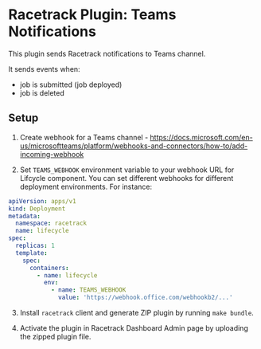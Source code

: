 # Racetrack Plugin: Teams Notifications

This plugin sends Racetrack notifications to Teams channel.

It sends events when:
- job is submitted (job deployed)
- job is deleted

## Setup
1. Create webhook for a Teams channel - 
  https://docs.microsoft.com/en-us/microsoftteams/platform/webhooks-and-connectors/how-to/add-incoming-webhook

2. Set `TEAMS_WEBHOOK` environment variable to your webhook URL for Lifcycle component.
  You can set different webhooks for different deployment environments.
  For instance:
  ```yaml
  apiVersion: apps/v1
  kind: Deployment
  metadata:
    namespace: racetrack
    name: lifecycle
  spec:
    replicas: 1
    template:
      spec:
        containers:
          - name: lifecycle
            env:
              - name: TEAMS_WEBHOOK
                value: 'https://webhook.office.com/webhookb2/...'
  ```

3. Install `racetrack` client and generate ZIP plugin by running `make bundle`.

4. Activate the plugin in Racetrack Dashboard Admin page
  by uploading the zipped plugin file.
